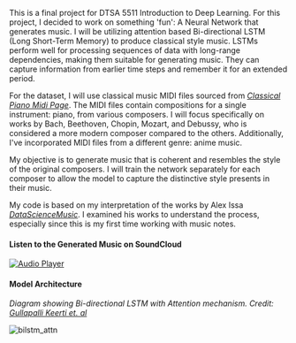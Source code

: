 This is a final project for DTSA 5511 Introduction to Deep Learning. For this project, I decided to work on something 'fun': A Neural Network that generates music. I will be utilizing attention based Bi-directional LSTM (Long Short-Term Memory) to produce 
classical style music. LSTMs perform well for processing sequences of data with long-range dependencies, making them suitable for generating music. They can capture information from earlier time steps and remember it for an extended period. 

For the dataset, I will use classical music MIDI files sourced from [*Classical Piano Midi Page*](http://www.piano-midi.de/midi_files.htm). The MIDI files contain compositions for a single instrument: piano, from various composers. 
I will focus specifically on works by Bach, Beethoven, Chopin, Mozart, and Debussy, who is considered a more modern composer compared to the others. 
Additionally, I've incorporated MIDI files from a different genre: anime music.

My objective is to generate music that is coherent and resembles the style of the original composers. I will train the network separately for each composer to allow the model to capture the distinctive style presents in their music.

My code is based on my interpretation of the works by Alex Issa [*DataScienceMusic*](https://github.com/alexissa32/DataScienceMusic). I examined his works to understand the process, especially since this is my first time working with music notes.

#### Listen to the Generated Music on SoundCloud
[![Audio Player](https://img.shields.io/badge/Listen-Click%20to%20Play-blue)](https://on.soundcloud.com/Xo9BkDfvNpRq1ED29)

#### Model Architecture
*Diagram showing Bi-directional LSTM with Attention mechanism. Credit: [Gullapalli Keerti et. al](https://arxiv.org/pdf/2002.03854)*

![bilstm_attn](https://github.com/WellyWong/LSTM_music_generation/assets/70742141/c2a07bdc-80d1-4837-9d26-f061f059a860)
